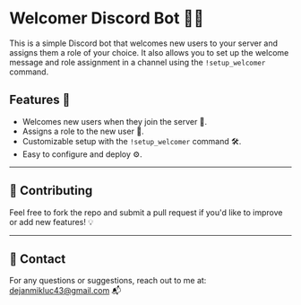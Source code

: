 # Welcomer Discord Bot 🤖✨

This is a simple Discord bot that welcomes new users to your server and assigns them a role of your choice. It also allows you to set up the welcome message and role assignment in a channel using the `!setup_welcomer` command.

## Features 🚀
- Welcomes new users when they join the server 🎉.
- Assigns a role to the new user 🏅.
- Customizable setup with the `!setup_welcomer` command 🛠️.
- Easy to configure and deploy ⚙️.

---

## 🤝 Contributing
Feel free to fork the repo and submit a pull request if you'd like to improve or add new features! 💡

---

## 📧 Contact
For any questions or suggestions, reach out to me at: dejanmikluc43@gmail.com 📬
